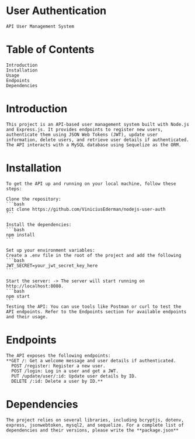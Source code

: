 # User Authentication
    API User Management System

# Table of Contents
    Introduction
    Installation
    Usage
    Endpoints
    Dependencies

# Introduction
    This project is an API-based user management system built with Node.js and Express.js. It provides endpoints to register new users, authenticate them using JSON Web Tokens (JWT), update user information, delete users, and retrieve user details if authenticated. The API interacts with a MySQL database using Sequelize as the ORM.

# Installation
    To get the API up and running on your local machine, follow these steps:

    Clone the repository:
    ```bash
    git clone https://github.com/ViniciusEderman/nodejs-user-auth
    ```

    Install the dependencies:
    ```bash
    npm install
    ```

    Set up your environment variables:
    Create a .env file in the root of the project and add the following
    ```bash
    JWT_SECRET=your_jwt_secret_key_here
    ```

    Start the server: -> The server will start running on http://localhost:8080.
    ```bash
    npm start
    ```
    Testing the API: You can use tools like Postman or curl to test the API endpoints. Refer to the Endpoints section for available endpoints and their usage.

# Endpoints
    The API exposes the following endpoints:
    **GET /: Get a welcome message and user details if authenticated.
      POST /register: Register a new user.
      POST /login: Log in a user and get a JWT.
      PUT /update/user/:id: Update user details by ID.
      DELETE /:id: Delete a user by ID.**

# Dependencies
    The project relies on several libraries, including bcryptjs, dotenv, express, jsonwebtoken, mysql2, and sequelize. For a complete list of dependencies and their versions, please write the **package.json**